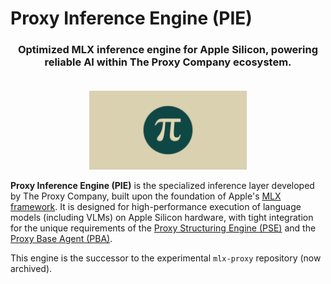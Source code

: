 # Proxy Inference Engine (PIE)

<h3 align="center">
  <strong>Optimized MLX inference engine for Apple Silicon, powering reliable AI within The Proxy Company ecosystem.</strong>
</h3>

<p align="center">
  <img src="logo.png" alt="Proxy Inference Engine" style="object-fit: contain; max-width: 50%; padding-top: 20px;"/>
</p>

**Proxy Inference Engine (PIE)** is the specialized inference layer developed by The Proxy Company, built upon the foundation of Apple's [MLX framework](https://github.com/ml-explore/mlx). It is designed for high-performance execution of language models (including VLMs) on Apple Silicon hardware, with tight integration for the unique requirements of the [Proxy Structuring Engine (PSE)](https://github.com/TheProxyCompany/proxy-structuring-engine) and the [Proxy Base Agent (PBA)](https://github.com/TheProxyCompany/proxy-base-agent).

This engine is the successor to the experimental `mlx-proxy` repository (now archived).
